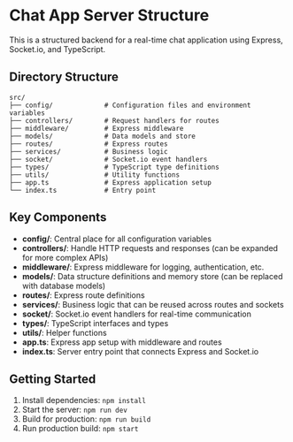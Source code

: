 # Chat App Server Structure

This is a structured backend for a real-time chat application using Express, Socket.io, and TypeScript.

## Directory Structure

```
src/
├── config/             # Configuration files and environment variables
├── controllers/        # Request handlers for routes
├── middleware/         # Express middleware
├── models/             # Data models and store
├── routes/             # Express routes
├── services/           # Business logic
├── socket/             # Socket.io event handlers
├── types/              # TypeScript type definitions
├── utils/              # Utility functions
├── app.ts              # Express application setup
└── index.ts            # Entry point
```

## Key Components

- **config/**: Central place for all configuration variables
- **controllers/**: Handle HTTP requests and responses (can be expanded for more complex APIs)
- **middleware/**: Express middleware for logging, authentication, etc.
- **models/**: Data structure definitions and memory store (can be replaced with database models)
- **routes/**: Express route definitions
- **services/**: Business logic that can be reused across routes and sockets
- **socket/**: Socket.io event handlers for real-time communication
- **types/**: TypeScript interfaces and types
- **utils/**: Helper functions
- **app.ts**: Express app setup with middleware and routes
- **index.ts**: Server entry point that connects Express and Socket.io

## Getting Started

1. Install dependencies: `npm install`
2. Start the server: `npm run dev`
3. Build for production: `npm run build`
4. Run production build: `npm start` 